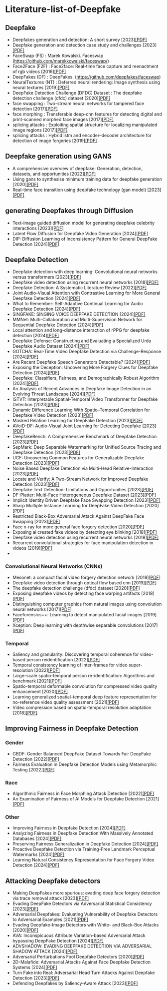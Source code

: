 # Literature-list-of-Deepfake

## Deepfake
* Deepfakes generation and detection: A short survey [2023][[PDF]](https://www.mdpi.com/2313-433X/9/1/18)
* Deepfake generation and detection case study and challenges [2023][[PDF]](https://ieeexplore.ieee.org/stamp/stamp.jsp?tp=&arnumber=10354308)
* FaceSwap (FS) : Marek Kowalski. Faceswap (https://github.com/marekkowalski/faceswap/)
* Face2Face (F2F) :  Face2face: Real-time face capture and reenactment of rgb videos [2016][[PDF]](https://openaccess.thecvf.com/content_cvpr_2016/papers/Thies_Face2Face_Real-Time_Face_CVPR_2016_paper.pdf)
* DeepFakes (DF) : DeepFakes. (https://github.com/deepfakes/faceswap)
* NeuralTextures (NT) : Deferred neural rendering: Image synthesis using neural textures [2019][[PDF]](https://dl.acm.org/doi/pdf/10.1145/3306346.3323035)
* DeepFake Detection Challenge (DFDC) Dataset : The deepfake detection challenge (dfdc) dataset [2020][[PDF]](https://arxiv.org/pdf/2006.07397)
* face swapping : Two-stream neural networks for tampered face detection [2017][[PDF]](https://ieeexplore.ieee.org/stamp/stamp.jsp?tp=&arnumber=8014963)
* face morphing : Transferable deep-cnn features for detecting digital and print-scanned morphed face images [2017][[PDF]](https://openaccess.thecvf.com/content_cvpr_2017_workshops/w28/papers/Busch_Transferable_Deep-CNN_Features_CVPR_2017_paper.pdf)
* splicing attacks : Exploiting spatial structure for localizing manipulated image regions [2017][[PDF]](https://openaccess.thecvf.com/content_ICCV_2017/papers/Bappy_Exploiting_Spatial_Structure_ICCV_2017_paper.pdf)
* splicing attacks : Hybrid lstm and encoder–decoder architecture for detection of image forgeries [2019][[PDF]](https://ieeexplore.ieee.org/stamp/stamp.jsp?tp=&arnumber=8626149)

## Deepfake generation using GANS
* A comprehensive overview of deepfake: Generation, detection, datasets, and opportunities [2022][[PDF]](https://pdf.sciencedirectassets.com/271597/1-s2.0-S0925231222X00398/1-s2.0-S0925231222012334/main.pdf?X-Amz-Security-Token=IQoJb3JpZ2luX2VjEHkaCXVzLWVhc3QtMSJHMEUCIConWFtctxocwCBXgdQQa7RKmCrmIGO31kp6ESL8tj0QAiEA3PK9OQMU9em8feiZ%2BYPJYFYxLgRjOHb49Zm8l4uuzzUqsgUIERAFGgwwNTkwMDM1NDY4NjUiDPBBOZ5B6bO2nYU1ViqPBdUB3Z1hN%2BtPktYxtNdufDo0cdFKM%2F609mgRAMA3ObJ21nnxSGcivH%2FLU3PiiO8VzzRG3auGuIBStKOj93Hfgvc7ySCC9Pb56zi%2BYFFJ9hjj3QKM4ymaAvba9y8KQznhlZxNC8q3KKMdOYfrdbATHgXty1hSSaVjF04QBjiAQJ5JbiZabXUMu3MDdCBXcyrFHJ0vuIn0qODCP8rv7tJ0xjabutoO%2B4lv58%2FrKSO794cuBOl9FQSzmxLyOnuT6fL3dkNOuEpYAiA5KgSNtptUyrnR81oY74XXChKF9QL69LSOzQhmH5kipIb5MFqIxjVpzJRwSQQmMhMD5PBAEmFA2wUMCZxwK572GzGuINdgL5Mmlx2bUPGNmdk6M1PSK5h2Oodhgemei4ccURhThsxTLvjWYNyeRbKCcEOOgM6sP1b%2FScdOTlY3i1s3YppJiJi%2BXDaoTLtXyis3gVpV55ZkzYFwr%2FSvgJBwOOmd4w%2B82p%2F0SF%2BG03sOl0kdU2BKIfr4OEOfQbpyx%2BlHKLjablDru9GQk2%2FzBdByR97NRlzcFEXdVQInBb4ClPg07YIin5DWuYMUrKYqVhsBo77m8%2BLok26sEGhxfA9Y%2F65OEt8HKBkU0cnIShfVQJdX8Z3UlK8ovJ%2BevOzZNpAT5QlvVM1PxPflfNcu94tZR560Eu7pdrWJwTZfCWlkkaOypIKO3dB95nJdxHPGgBTD0zLEjmtM5eYue5NXGiFuASy4VeqoktTUkqPpsi2g2l8gd1XhrKNP7NsZ8v6bRZVvhahnDUHwT1cx2r0TZ%2B5UjfW1UdwIqzX1awzjHI5Cm5dzu8cDhw%2BSJCppoA%2FBCXCXZelG4uuacB6erTivf%2BvGzh2gAtj9FfgwgoncuQY6sQGyeqVY2zbIlVay4tWxdCues%2BsM3slhnvPj%2FLsfB5uj71a1Mr3guJNJnif0O69jzfmER2OKSPNHjaIdK7tThB3fIiW7E9ej1hqq0JF5CBMCnEtCJy3kd6hQrMeSisvPCxe%2B4qPj0xwsjVZ7c7ket%2B3HkLWYO3fQD1x9gec2M%2FVwYOs1lyR3tGPVbk1JirAVyLuasN%2BcHHBMZ8fd%2FtDHWEzLoD2fJTVLUmNGhWALDanzIqw%3D&X-Amz-Algorithm=AWS4-HMAC-SHA256&X-Amz-Date=20241115T092532Z&X-Amz-SignedHeaders=host&X-Amz-Expires=300&X-Amz-Credential=ASIAQ3PHCVTY4PLV3RSC%2F20241115%2Fus-east-1%2Fs3%2Faws4_request&X-Amz-Signature=98fd2b321031a893be314f9db34f1185da49955de0763b723871365aa04fe877&hash=d6dabcf317f1cf937014100eedcf0311ce1a4071a2e1c94e40e49242b156042e&host=68042c943591013ac2b2430a89b270f6af2c76d8dfd086a07176afe7c76c2c61&pii=S0925231222012334&tid=spdf-d83f1450-d9c9-4049-a4d0-9028ee0ffa2d&sid=a4fad6ca2bd1754fa749a8385976cfa195d1gxrqa&type=client&tsoh=d3d3LnNjaWVuY2VkaXJlY3QuY29t&ua=120e5f0a530557540d0404&rr=8e2e31cdef7d85d5&cc=hk&kca=eyJrZXkiOiJGQ3hYMitjZ1R5Z3BYTWF0dVFCTTY4aUQ1YlJ4NGE0YlZOUjYwTnF2L2c5V0oydTE0cmh3SnhOOEQxVjEzNjF3OURmMytUaVBwTG5admpmenVrc0xyeHl1ZDZiODZoUTR5d1JCdWxmMmRlUUxxVlozV2NHdFE5dXRpYUpXaXRNUE1RQ1p2NHlqZk1XZGFGbUZhQStqVFZLOXBSRm1IN01HMFBQdi9NRko3Zm4zei9LVCIsIml2IjoiYTRmOTNhOTFkMTcwNzUyMjFmNDc1OGM0NjQwMzQyNGUifQ==_1731662759677)
* Using gans to synthesise minimum training data for deepfake generation [2020][[PDF]](https://arxiv.org/pdf/2011.05421)
* Real-time face transition using deepfake technology (gan model) [2023][[PDF]](https://ieeexplore.ieee.org/stamp/stamp.jsp?tp=&arnumber=10134474)

## generating Deepfakes through Diffusion
* Text-image guided diffusion model for generating deepfake celebrity interactions [2023][[PDF]](https://ieeexplore.ieee.org/stamp/stamp.jsp?tp=&arnumber=10410943)
* Latent Flow Diffusion for Deepfake Video Generation [2024][[PDF]](https://openaccess.thecvf.com/content/CVPR2024W/DFAD/papers/K_Latent_Flow_Diffusion_for_Deepfake_Video_Generation_CVPRW_2024_paper.pdf)
* DIP: Diffusion Learning of Inconsistency Pattern  for General DeepFake Detection [2024][[PDF]](https://arxiv.org/pdf/2410.23663)


## Deepfake Detection
* Deepfake detection with deep learning: Convolutional neural networks versus transformers [2023][[PDF]](https://ieeexplore.ieee.org/stamp/stamp.jsp?tp=&arnumber=10225004)
* Deepfake video detection using recurrent neural networks [2018][[PDF]](https://ieeexplore.ieee.org/stamp/stamp.jsp?tp=&arnumber=8639163)
* Deepfake Detection: A Systematic Literature Review [2022][[PDF]](https://ieeexplore.ieee.org/iel7/6287639/6514899/09721302.pdf)
* Joint Audio-Visual Attention with Contrastive Learning for More General Deepfake Detection [2024][[PDF]](https://dl.acm.org/doi/pdf/10.1145/3625100)
* What to Remember: Self-Adaptive Continual Learning for Audio Deepfake Detection [2024][[PDF]](https://ojs.aaai.org/index.php/AAAI/article/download/29929/31623)
* SINGFAKE: SINGING VOICE DEEPFAKE DETECTION [2024][[PDF]](https://arxiv.org/pdf/2309.07525)
* MMNet: Multi-Collaboration and Multi-Supervision  Network for Sequential Deepfake Detection [2024][[PDF]](https://arxiv.org/pdf/2307.02733)
* Local attention and long-distance interaction of rPPG for deepfake detection [2024][[PDF]](https://link.springer.com/content/pdf/10.1007/s00371-023-02833-x.pdf)
* Deepfake Defense: Constructing and Evaluating a Specialized Urdu  Deepfake Audio Dataset [2024][[PDF]](https://aclanthology.org/2024.findings-acl.861.pdf)
* GOTCHA: Real-Time Video Deepfake Detection via Challenge-Response [2024][[PDF]](https://ieeexplore.ieee.org/stamp/stamp.jsp?tp=&arnumber=10629014)
* Are Recent Deepfake Speech Generators Detectable? [2024][[PDF]](https://dl.acm.org/doi/pdf/10.1145/3658664.3659658)
* Exposing the Deception: Uncovering More Forgery Clues for Deepfake Detection [2024][[PDF]](https://ojs.aaai.org/index.php/AAAI/article/download/27829/27686)
* Deepfake: Classifiers, Fairness, and Demographically Robust Algorithm [2024][[PDF]](https://brosdocs.net/fg2024/061.pdf)
* An Analysis of Recent Advances in Deepfake Image Detection in an Evolving Threat Landscape [2024][[PDF]](https://arxiv.org/pdf/2404.16212)
* ISTVT: Interpretable Spatial-Temporal Video  Transformer for Deepfake Detection [2023][[PDF]](https://ieeexplore.ieee.org/stamp/stamp.jsp?tp=&arnumber=10024806)
* Dynamic Difference Learning With  Spatio–Temporal Correlation for  Deepfake Video Detection [2023][[PDF]](https://ieeexplore.ieee.org/stamp/stamp.jsp?tp=&arnumber=10168141)
* Masked Relation Learning for DeepFake Detection [2023][[PDF]](https://ieeexplore.ieee.org/stamp/stamp.jsp?tp=&arnumber=10054130)
* AVoiD-DF: Audio-Visual Joint Learning  for Detecting Deepfake [2023][[PDF]](https://ieeexplore.ieee.org/stamp/stamp.jsp?tp=&arnumber=10081373)
* DeepfakeBench: A Comprehensive Benchmark of Deepfake Detection [2023][[PDF]](https://arxiv.org/pdf/2307.01426)
* SepMark: Deep Separable Watermarking for Unified Source Tracing and Deepfake Detection [2023][[PDF]](https://dl.acm.org/doi/pdf/10.1145/3581783.3612471)
* UCF: Uncovering Common Features for Generalizable Deepfake Detection [2023][[PDF]](https://openaccess.thecvf.com/content/ICCV2023/papers/Yan_UCF_Uncovering_Common_Features_for_Generalizable_Deepfake_Detection_ICCV_2023_paper.pdf)
* Noise Based Deepfake Detection via Multi-Head Relative-Interaction [2023][[PDF]](https://ojs.aaai.org/index.php/AAAI/article/view/26701/26473)
* Locate and Verify: A Two-Stream Network for Improved Deepfake Detection [2023][[PDF]](https://dl.acm.org/doi/pdf/10.1145/3581783.3612386)
* Deepfake Text Detection: Limitations and  Opportunities [2023][[PDF]](https://arxiv.org/pdf/2210.09421)
* DF-Platter: Multi-Face Heterogeneous Deepfake Dataset [2023][[PDF]](http://openaccess.thecvf.com/content/CVPR2023/papers/Narayan_DF-Platter_Multi-Face_Heterogeneous_Deepfake_Dataset_CVPR_2023_paper.pdf)
* Implicit Identity Driven Deepfake Face Swapping Detection [2023][[PDF]](https://openaccess.thecvf.com/content/CVPR2023/papers/Huang_Implicit_Identity_Driven_Deepfake_Face_Swapping_Detection_CVPR_2023_paper.pdf)
* Sharp Multiple Instance Learning for DeepFake Video Detection [2020][[PDF]](https://dl.acm.org/doi/pdf/10.1145/3394171.3414034)
* Restricted Black-Box Adversarial Attack Against DeepFake Face Swapping [2023][[PDF]](https://arxiv.org/pdf/2204.12347)
* Face x-ray for more general face forgery detection [2020][[PDF]](https://openaccess.thecvf.com/content_CVPR_2020/papers/Li_Face_X-Ray_for_More_General_Face_Forgery_Detection_CVPR_2020_paper.pdf)
* Exposing ai created fake videos by detecting eye blinking [2018][[PDF]](https://ieeexplore.ieee.org/stamp/stamp.jsp?tp=&arnumber=8630787)
* Deepfake video detection using recurrent neural networks [2018][[PDF]](https://ieeexplore.ieee.org/stamp/stamp.jsp?tp=&arnumber=8639163)
* Recurrent convolutional strategies for face manipulation detection in videos [2019][[PDF]](https://openaccess.thecvf.com/content_CVPRW_2019/papers/Media%20Forensics/Sabir_Recurrent_Convolutional_Strategies_for_Face_Manipulation_Detection_in_Videos_CVPRW_2019_paper.pdf)
* 

### Convolutional Neural Networks (CNNs)
* Mesonet: a compact facial video forgery detection network [2018][[PDF]](https://ieeexplore.ieee.org/stamp/stamp.jsp?tp=&arnumber=8630761)
* Deepfake video detection through optical flow based cnn [2019][[PDF]](https://openaccess.thecvf.com/content_ICCVW_2019/papers/HBU/Amerini_Deepfake_Video_Detection_through_Optical_Flow_Based_CNN_ICCVW_2019_paper.pdf)
* The deepfake detection challenge (dfdc) dataset [2020][[PDF]](https://arxiv.org/pdf/2006.07397)
* Exposing deepfake videos by detecting face warping artifacts [2018][[PDF]](https://openaccess.thecvf.com/content_CVPRW_2019/papers/Media%20Forensics/Li_Exposing_DeepFake_Videos_By_Detecting_Face_Warping_Artifacts_CVPRW_2019_paper.pdf)
* Distinguishing computer graphics from natural images using convolution neural networks [2017][[PDF]](https://ieeexplore.ieee.org/stamp/stamp.jsp?tp=&arnumber=8267647)
* Faceforensics++: Learning to detect manipulated facial images [2019][[PDF]](https://openaccess.thecvf.com/content_ICCV_2019/papers/Rossler_FaceForensics_Learning_to_Detect_Manipulated_Facial_Images_ICCV_2019_paper.pdf)
* Xception: Deep learning with depthwise separable convolutions [2017][[PDF]](https://openaccess.thecvf.com/content_cvpr_2017/papers/Chollet_Xception_Deep_Learning_CVPR_2017_paper.pdf)

### Temporal
* Saliency and granularity: Discovering temporal coherence for video-based person reidentification [2022][[PDF]](https://ieeexplore.ieee.org/stamp/stamp.jsp?tp=&arnumber=9729212)
* Temporal consistency learning of inter-frames for video super-resolution [2022][[PDF]](https://ieeexplore.ieee.org/stamp/stamp.jsp?tp=&arnumber=9919163)
* Large-scale spatio-temporal person re-identification: Algorithms and benchmark [2021][[PDF]](https://ieeexplore.ieee.org/stamp/stamp.jsp?tp=&arnumber=9615085)
* Spatio-temporal deformable convolution for compressed video quality enhancement [2020][[PDF]](https://ojs.aaai.org/index.php/AAAI/article/view/6697)
* Learning generalized spatial–temporal deep feature representation for no-reference video quality assessment [2021][[PDF]](https://ieeexplore.ieee.org/stamp/stamp.jsp?tp=&arnumber=9452150)
* Video compression based on spatio-temporal resolution adaptation [2018][[PDF]](https://ieeexplore.ieee.org/stamp/stamp.jsp?tp=&arnumber=8517114)
  

## Improving Fairness in Deepfake Detection
### Gender
* GBDF: Gender Balanced DeepFake Dataset Towards Fair DeepFake Detection [2022][[PDF]](https://arxiv.org/pdf/2207.10246)
* Fairness Evaluation in Deepfake Detection Models using Metamorphic Testing [2022][[PDF]](https://dl.acm.org/doi/pdf/10.1145/3524846.3527337)

### Race
* Algorithmic Fairness in Face Morphing Attack Detection [2022][[PDF]](https://openaccess.thecvf.com/content/WACV2022W/DVPB/papers/Ramachandra_Algorithmic_Fairness_in_Face_Morphing_Attack_Detection_WACVW_2022_paper.pdf)
* An Examination of Fairness of AI Models for Deepfake Detection [2021][[PDF]](https://arxiv.org/pdf/2105.00558)

### Other
* Improving Fairness in Deepfake Detection [2024][[PDF]](https://openaccess.thecvf.com/content/WACV2024/papers/Ju_Improving_Fairness_in_Deepfake_Detection_WACV_2024_paper.pdf)
* Analyzing Fairness in Deepfake Detection With  Massively Annotated Databases [2024][[PDF]](https://ieeexplore.ieee.org/iel7/8566059/9001030/10438899.pdf)
* Preserving Fairness Generalization in Deepfake Detection [2024][[PDF]](https://openaccess.thecvf.com/content/CVPR2024/papers/Lin_Preserving_Fairness_Generalization_in_Deepfake_Detection_CVPR_2024_paper.pdf)
* Proactive Deepfake Detection via Training-Free Landmark Perceptual Watermarks [2024][[PDF]](https://openreview.net/pdf?id=JMMrXtBN3M)
* Learning Natural Consistency Representation for  Face Forgery Video Detection [2024][[PDF]](https://arxiv.org/pdf/2407.10550)

## Attacking Deepfake detectors
* Making DeepFakes more spurious: evading  deep face forgery detection via trace removal  attack [2023][[PDF]](https://arxiv.org/pdf/2203.11433)
* Evading DeepFake Detectors via Adversarial Statistical Consistency [2023][[PDF]](http://openaccess.thecvf.com/content/CVPR2023/papers/Hou_Evading_DeepFake_Detectors_via_Adversarial_Statistical_Consistency_CVPR_2023_paper.pdf)
* Adversarial Deepfakes: Evaluating Vulnerability of Deepfake Detectors to  Adversarial Examples [2021][[PDF]](http://openaccess.thecvf.com/content/WACV2021/papers/Hussain_Adversarial_Deepfakes_Evaluating_Vulnerability_of_Deepfake_Detectors_to_Adversarial_Examples_WACV_2021_paper.pdf)
* Evading Deepfake-Image Detectors with White- and Black-Box Attacks [2020][[PDF]](http://openaccess.thecvf.com/content_CVPRW_2020/papers/w39/Carlini_Evading_Deepfake-Image_Detectors_With_White-_and_Black-Box_Attacks_CVPRW_2020_paper.pdf)
* AVA: Inconspicuous Attribute Variation-based Adversarial Attack bypassing DeepFake Detection [2024][[PDF]](https://arxiv.org/pdf/2312.08675)
* ADVSHADOW: EVADING DEEPFAKE DETECTION VIA ADVERSARIAL SHADOW ATTACK [2024][[PDF]](https://ieeexplore.ieee.org/stamp/stamp.jsp?tp=&arnumber=10448251)
* Adversarial Perturbations Fool Deepfake Detectors [2020][[PDF]](https://arxiv.org/pdf/2003.10596)
* 2D-Malafide: Adversarial Attacks Against Face Deepfake Detection Systems [2024][[PDF]](https://arxiv.org/pdf/2408.14143)
* Turn Fake into Real: Adversarial Head Turn Attacks Against Deepfake Detection [2023][[PDF]](https://arxiv.org/pdf/2309.01104)
* Defending Deepfakes by Saliency-Aware Attack [2023][[PDF]](https://li.qilei.me/papers/LiEtAl_ITCSS2023.pdf)


